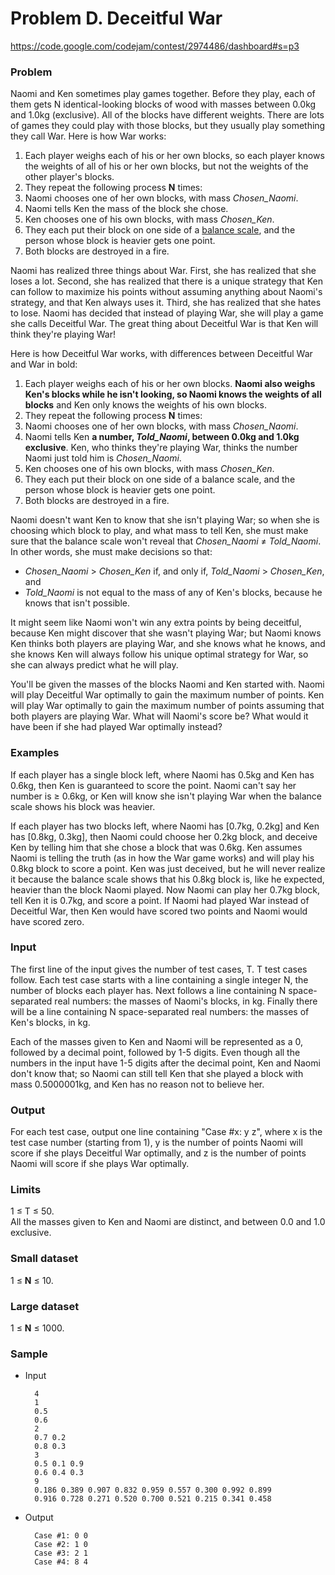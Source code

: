 # Problem D. Deceitful War

https://code.google.com/codejam/contest/2974486/dashboard#s=p3

### Problem

Naomi and Ken sometimes play games together. Before they play, each of them gets N identical-looking blocks of wood with masses between 0.0kg and 1.0kg (exclusive). All of the blocks have different weights. There are lots of games they could play with those blocks, but they usually play something they call War. Here is how War works:

1. Each player weighs each of his or her own blocks, so each player knows the weights of all of his or her own blocks, but not the weights of the other player's blocks.
2. They repeat the following process **N** times:
  1. Naomi chooses one of her own blocks, with mass _Chosen_Naomi_.
  2. Naomi tells Ken the mass of the block she chose.
  3. Ken chooses one of his own blocks, with mass _Chosen_Ken_.
  4. They each put their block on one side of a [balance scale](https://www.google.com/search?q=balance+scale&tbm=isch), and the person whose block is heavier gets one point.
  5. Both blocks are destroyed in a fire.

Naomi has realized three things about War. First, she has realized that she loses a lot. Second, she has realized that there is a unique strategy that Ken can follow to maximize his points without assuming anything about Naomi's strategy, and that Ken always uses it. Third, she has realized that she hates to lose. Naomi has decided that instead of playing War, she will play a game she calls Deceitful War. The great thing about Deceitful War is that Ken will think they're playing War!

Here is how Deceitful War works, with differences between Deceitful War and War in bold:

1. Each player weighs each of his or her own blocks. **Naomi also weighs Ken's blocks while he isn't looking, so Naomi knows the weights of all blocks** and Ken only knows the weights of his own blocks.
2. They repeat the following process **N** times:
  1. Naomi chooses one of her own blocks, with mass _Chosen_Naomi_.
  2. Naomi tells Ken **a number, _Told_Naomi_, between 0.0kg and 1.0kg exclusive**. Ken, who thinks they're playing War, thinks the number Naomi just told him is _Chosen_Naomi_.
  3. Ken chooses one of his own blocks, with mass _Chosen_Ken_.
  4. They each put their block on one side of a balance scale, and the person whose block is heavier gets one point.
  5. Both blocks are destroyed in a fire.

Naomi doesn't want Ken to know that she isn't playing War; so when she is choosing which block to play, and what mass to tell Ken, she must make sure that the balance scale won't reveal that _Chosen_Naomi_ ≠ _Told_Naomi_. In other words, she must make decisions so that:

* _Chosen_Naomi_ > _Chosen_Ken_ if, and only if, _Told_Naomi_ > _Chosen_Ken_, and
* _Told_Naomi_ is not equal to the mass of any of Ken's blocks, because he knows that isn't possible.

It might seem like Naomi won't win any extra points by being deceitful, because Ken might discover that she wasn't playing War; but Naomi knows Ken thinks both players are playing War, and she knows what he knows, and she knows Ken will always follow his unique optimal strategy for War, so she can always predict what he will play.

You'll be given the masses of the blocks Naomi and Ken started with. Naomi will play Deceitful War optimally to gain the maximum number of points. Ken will play War optimally to gain the maximum number of points assuming that both players are playing War. What will Naomi's score be? What would it have been if she had played War optimally instead?

### Examples

If each player has a single block left, where Naomi has 0.5kg and Ken has 0.6kg, then Ken is guaranteed to score the point. Naomi can't say her number is ≥ 0.6kg, or Ken will know she isn't playing War when the balance scale shows his block was heavier.

If each player has two blocks left, where Naomi has [0.7kg, 0.2kg] and Ken has [0.8kg, 0.3kg], then Naomi could choose her 0.2kg block, and deceive Ken by telling him that she chose a block that was 0.6kg. Ken assumes Naomi is telling the truth (as in how the War game works) and will play his 0.8kg block to score a point. Ken was just deceived, but he will never realize it because the balance scale shows that his 0.8kg block is, like he expected, heavier than the block Naomi played. Now Naomi can play her 0.7kg block, tell Ken it is 0.7kg, and score a point. If Naomi had played War instead of Deceitful War, then Ken would have scored two points and Naomi would have scored zero.

### Input

The first line of the input gives the number of test cases, T. T test cases follow. Each test case starts with a line containing a single integer N, the number of blocks each player has. Next follows a line containing N space-separated real numbers: the masses of Naomi's blocks, in kg. Finally there will be a line containing N space-separated real numbers: the masses of Ken's blocks, in kg.

Each of the masses given to Ken and Naomi will be represented as a 0, followed by a decimal point, followed by 1-5 digits. Even though all the numbers in the input have 1-5 digits after the decimal point, Ken and Naomi don't know that; so Naomi can still tell Ken that she played a block with mass 0.5000001kg, and Ken has no reason not to believe her.

### Output

For each test case, output one line containing "Case #x: y z", where x is the test case number (starting from 1), y is the number of points Naomi will score if she plays Deceitful War optimally, and z is the number of points Naomi will score if she plays War optimally.

### Limits

1 ≤ T ≤ 50.  
All the masses given to Ken and Naomi are distinct, and between 0.0 and 1.0 exclusive.

### Small dataset

1 ≤ **N** ≤ 10.

### Large dataset

1 ≤ **N** ≤ 1000.

### Sample

* Input

        4
        1
        0.5
        0.6
        2
        0.7 0.2
        0.8 0.3
        3
        0.5 0.1 0.9
        0.6 0.4 0.3
        9
        0.186 0.389 0.907 0.832 0.959 0.557 0.300 0.992 0.899
        0.916 0.728 0.271 0.520 0.700 0.521 0.215 0.341 0.458

* Output

        Case #1: 0 0
        Case #2: 1 0
        Case #3: 2 1
        Case #4: 8 4
